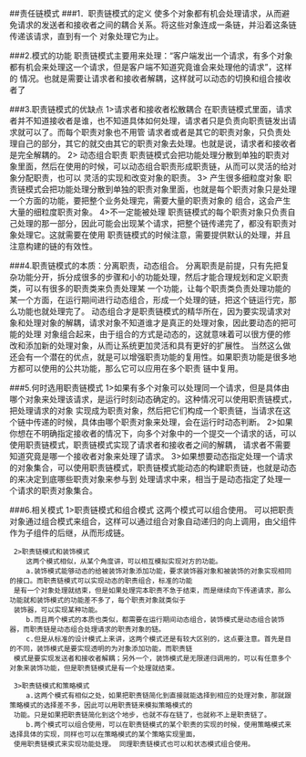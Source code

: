 ##责任链模式
###1．职责链模式的定义
        使多个对象都有机会处理请求，从而避免请求的发送者和接收者之间的耦合关系。将这些对象连成一条链，并沿着这条链传递该请求，直到有一个
    对象处理它为止。
    
###2.模式的功能
        职责链模式主要用来处理：“客户端发出一个请求，有多个对象都有机会来处理这一个请求，但是客户端不知道究竟谁会来处理他的请求”，这样的
    情况。也就是需要让请求者和接收者解耦，这样就可以动态的切换和组合接收者了
    
###3.职责链模式的优缺点 
     1>请求者和接收者松散耦合 
         在职责链模式里面，请求者并不知道接收者是谁，也不知道具体如何处理，请求者只是负责向职责链发出请求就可以了。而每个职责对象也不用管
      请求者或者是其它的职责对象，只负责处理自己的部分，其它的就交由其它的职责对象去处理。也就是说，请求者和接收者是完全解耦的。 
     2>  动态组合职责 
         职责链模式会把功能处理分散到单独的职责对象里面，然后在使用的时候，可以动态组合职责形成职责链，从而可以灵活的给对象分配职责，也可以
      灵活的实现和改变对象的职责。 
     3>  产生很多细粒度对象 
         职责链模式会把功能处理分散到单独的职责对象里面，也就是每个职责对象只是处理一个方面的功能，要把整个业务处理完，需要大量的职责对象的
      组合，这会产生大量的细粒度职责对象。 
     4>不一定能被处理 
          职责链模式的每个职责对象只负责自己处理的那一部分，因此可能会出现某个请求，把整个链传递完了，都没有职责对象处理它。这就需要在使用
      职责链模式的时候注意，需要提供默认的处理，并且注意构建的链的有效性。
      
###4.职责链模式的本质：分离职责，动态组合。 
        分离职责是前提，只有先把复杂功能分开，拆分成很多的步骤和小的功能处理，然后才能合理规划和定义职责类，可以有很多的职责类来负责处理某
     一个功能，让每个职责类负责处理功能的某一个方面，在运行期间进行动态组合，形成一个处理的链，把这个链运行完，那么功能也就处理完了。 
        动态组合才是职责链模式的精华所在，因为要实现请求对象和处理对象的解耦，请求对象不知道谁才是真正的处理对象，因此要动态的把可能的处理
     对象组合起来，由于组合的方式是动态的，这就意味着可以很方便的修改和添加新的处理对象，从而让系统更加灵活和具有更好的扩展性。 
        当然这么做还会有一个潜在的优点，就是可以增强职责功能的复用性。如果职责功能是很多地方都可以使用的公共功能，那么它可以应用在多个职责
     链中复用。 
     
###5.何时选用职责链模式 
     1>如果有多个对象可以处理同一个请求，但是具体由哪个对象来处理该请求，是运行时刻动态确定的。这种情况可以使用职责链模式，把处理请求的对象
        实现成为职责对象，然后把它们构成一个职责链，当请求在这个链中传递的时候，具体由哪个职责对象来处理，会在运行时动态判断。 
     2>如果你想在不明确指定接收者的情况下，向多个对象中的一个提交一个请求的话，可以使用职责链模式，职责链模式实现了请求者和接收者之间的解耦，
        请求者不需要知道究竟是哪一个接收者对象来处理了请求。 
     3>如果想要动态指定处理一个请求的对象集合，可以使用职责链模式，职责链模式能动态的构建职责链，也就是动态的来决定到底哪些职责对象来参与到
        处理请求中来，相当于是动态指定了处理一个请求的职责对象集合。
        
###6.相关模式
     1>职责链模式和组合模式 
        这两个模式可以组合使用。 
        可以把职责对象通过组合模式来组合，这样可以通过组合对象自动递归的向上调用，由父组件作为子组件的后继，从而形成链。
        
     2>职责链模式和装饰模式 
        这两个模式相似，从某个角度讲，可以相互模拟实现对方的功能。 
        a.装饰模式能够动态的给被装饰对象添加功能，要求装饰器对象和被装饰的对象实现相同的接口。而职责链模式可以实现动态的职责组合，标准的功能
     是有一个对象处理就结束，但是如果处理完本职责不急于结束，而是继续向下传递请求，那么功能就和装饰模式的功能差不多了，每个职责对象就类似于
     装饰器，可以实现某种功能。 
        b.而且两个模式的本质也类似，都需要在运行期间动态组合，装饰模式是动态组合装饰器，而职责链是动态组合处理请求的职责对象的链。 
        c.但是从标准的设计模式上来讲，这两个模式还是有较大区别的，这点要注意。首先是目的不同，装饰模式是要实现透明的为对象添加功能，而职责链
     模式是要实现发送者和接收者解耦；另外一个，装饰模式是无限递归调用的，可以有任意多个对象来装饰功能，但是职责链模式是有一个处理就结束。 
     
     3>职责链模式和策略模式 
        a.这两个模式有相似之处，如果把职责链简化到直接就能选择到相应的处理对象，那就跟策略模式的选择差不多，因此可以用职责链来模拟策略模式的
     功能。只是如果把职责链简化到这个地步，也就不存在链了，也就称不上是职责链了。 
        b.两个模式可以组合使用，可以在职责链模式的某个职责的实现的时候，使用策略模式来选择具体的实现，同样也可以在策略模式的某个策略实现里面，
     使用职责链模式来实现功能处理。 同理职责链模式也可以和状态模式组合使用。